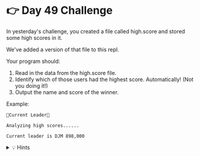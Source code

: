 # 👉 Day 49 Challenge

In yesterday's challenge, you created a file called high.score and stored some high scores in it.

We've added a version of that file to this repl.

Your program should:

1. Read in the data from the high.score file.
2. Identify which of those users had the highest score.  Automatically! (Not you doing it!)
3. Output the name and score of the winner.


Example:

```
🌟Current Leader🌟

Analyzing high scores......

Current leader is DJM 898,000
```

<details> <summary> 💡 Hints </summary>
  
- Read each element one at a time.
- Split each element into two pieces.
- You'll have to cast one element as an integer to make it a number.
- Think back to list indexing to access the second index for the score.
- Use a *max_score* list to store the details of the high scorer (starting with line 1 from the file, overwrite the details if the current line has a higher score). 




</details>